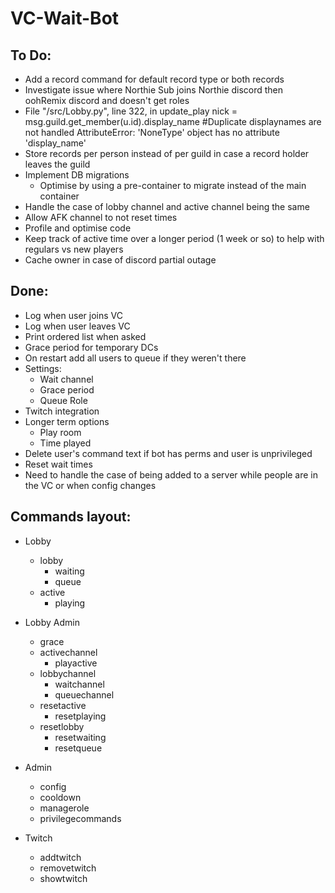 # VC-Wait-Bot

## To Do:
* Add a record command for default record type or both records
* Investigate issue where Northie Sub joins Northie discord then oohRemix discord and doesn't get roles
* File "/src/Lobby.py", line 322, in update_play
    nick = msg.guild.get_member(u.id).display_name #Duplicate displaynames are not handled
    AttributeError: 'NoneType' object has no attribute 'display_name'
* Store records per person instead of per guild in case a record holder leaves the guild
* Implement DB migrations
    * Optimise by using a pre-container to migrate instead of the main container
* Handle the case of lobby channel and active channel being the same
* Allow AFK channel to not reset times
* Profile and optimise code
* Keep track of active time over a longer period (1 week or so) to help with regulars vs new players
* Cache owner in case of discord partial outage

## Done:
* Log when user joins VC
* Log when user leaves VC
* Print ordered list when asked
* Grace period for temporary DCs
* On restart add all users to queue if they weren't there
* Settings:
    * Wait channel
    * Grace period
    * Queue Role
* Twitch integration
* Longer term options
    * Play room
    * Time played
* Delete user's command text if bot has perms and user is unprivileged
* Reset wait times
* Need to handle the case of being added to a server while people are in the VC or when config changes

## Commands layout:
* Lobby
    * lobby
        * waiting
        * queue
    * active
        * playing

* Lobby Admin
    * grace
    * activechannel
        * playactive
    * lobbychannel
        * waitchannel
        * queuechannel
    * resetactive
        * resetplaying
    * resetlobby
        * resetwaiting
        * resetqueue
* Admin
    * config
    * cooldown
    * managerole
    * privilegecommands
* Twitch
    * addtwitch
    * removetwitch
    * showtwitch

